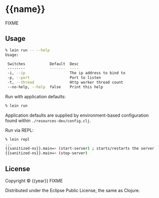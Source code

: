 # {{name}}

FIXME

## Usage

```bash
% lein run -- --help
Usage:

 Switches           Default  Desc
 --------           -------  ----
 -i, --ip                    The ip address to bind to
 -p, --port                  Port to listen
 -t, --thread                Http worker thread count
 --no-help, --help  false    Print this help
```

Run with application defaults:

```bash
% lein run
```

Application defaults are supplied by environment-based configuration
found within `./resources-dev/config.clj`.

Run via REPL:

```bash
% lein repl
...
{{sanitized-ns}}.main=> (start-server) ; starts/restarts the server
{{sanitized-ns}}.main=> (stop-server)
```

## License

Copyright © {{year}} FIXME

Distributed under the Eclipse Public License, the same as Clojure.
